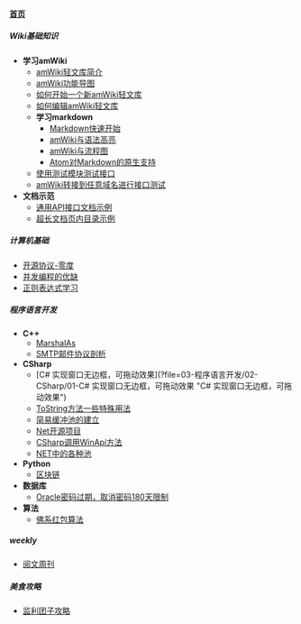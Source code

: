 
#### [首页](?file=home-首页)

##### Wiki基础知识
- **学习amWiki**
    - [amWiki轻文库简介](?file=01-Wiki基础知识/1-学习amWiki/01-amWiki轻文库简介 "amWiki轻文库简介")
    - [amWiki功能导图](?file=01-Wiki基础知识/1-学习amWiki/02-amWiki功能导图 "amWiki功能导图")
    - [如何开始一个新amWiki轻文库](?file=01-Wiki基础知识/1-学习amWiki/03-如何开始一个新amWiki轻文库 "如何开始一个新amWiki轻文库")
    - [如何编辑amWiki轻文库](?file=01-Wiki基础知识/1-学习amWiki/04-如何编辑amWiki轻文库 "如何编辑amWiki轻文库")
    - **学习markdown**
        - [Markdown快速开始](?file=01-Wiki基础知识/1-学习amWiki/05-学习markdown/01-Markdown快速开始 "Markdown快速开始")
        - [amWiki与语法高亮](?file=01-Wiki基础知识/1-学习amWiki/05-学习markdown/02-amWiki与语法高亮 "amWiki与语法高亮")
        - [amWiki与流程图](?file=01-Wiki基础知识/1-学习amWiki/05-学习markdown/03-amWiki与流程图 "amWiki与流程图")
        - [Atom对Markdown的原生支持](?file=01-Wiki基础知识/1-学习amWiki/05-学习markdown/05-Atom对Markdown的原生支持 "Atom对Markdown的原生支持")
    - [使用测试模块测试接口](?file=01-Wiki基础知识/1-学习amWiki/06-使用测试模块测试接口 "使用测试模块测试接口")
    - [amWiki转接到任意域名进行接口测试](?file=01-Wiki基础知识/1-学习amWiki/07-amWiki转接到任意域名进行接口测试 "amWiki转接到任意域名进行接口测试")
- **文档示范**
    - [通用API接口文档示例](?file=01-Wiki基础知识/2-文档示范/001-通用API接口文档示例 "通用API接口文档示例")
    - [超长文档页内目录示例](?file=01-Wiki基础知识/2-文档示范/002-超长文档页内目录示例 "超长文档页内目录示例")

##### 计算机基础
- [开源协议-零度](?file=02-计算机基础/01-开源协议-零度 "开源协议-零度")
- [并发编程的优缺](?file=02-计算机基础/02-并发编程的优缺 "并发编程的优缺")
- [正则表达式学习](?file=02-计算机基础/03-正则表达式学习 "正则表达式学习")

##### 程序语言开发
- **C++**
    - [MarshalAs](?file=03-程序语言开发/01-C++/01-MarshalAs "MarshalAs")
    - [SMTP邮件协议剖析](?file=03-程序语言开发/01-C++/02-SMTP邮件协议剖析 "SMTP邮件协议剖析")
- **CSharp**
    - [C# 实现窗口无边框，可拖动效果](?file=03-程序语言开发/02-CSharp/01-C# 实现窗口无边框，可拖动效果 "C# 实现窗口无边框，可拖动效果")
    - [ToString方法一些特殊用法](?file=03-程序语言开发/02-CSharp/02-ToString方法一些特殊用法 "ToString方法一些特殊用法")
    - [简易缓冲池的建立](?file=03-程序语言开发/02-CSharp/03-简易缓冲池的建立 "简易缓冲池的建立")
    - [Net开源项目](?file=03-程序语言开发/02-CSharp/04-Net开源项目 "Net开源项目")
    - [CSharp调用WinApi方法](?file=03-程序语言开发/02-CSharp/05-CSharp调用WinApi方法 "CSharp调用WinApi方法")
    - [NET中的各种池](?file=03-程序语言开发/02-CSharp/06-NET中的各种池 "NET中的各种池")
- **Python**
    - [区块链](?file=03-程序语言开发/04-Python/01-区块链 "区块链")
- **数据库**
    - [Oracle密码过期，取消密码180天限制](?file=03-程序语言开发/05-数据库/01-Oracle密码过期，取消密码180天限制 "Oracle密码过期，取消密码180天限制")
- **算法**
    - [佛系红包算法](?file=03-程序语言开发/06-算法/01-佛系红包算法 "佛系红包算法")

##### weekly
- [阅文周刊](?file=04-weekly/01-阅文周刊 "阅文周刊")

##### 美食攻略
- [监利团子攻略](?file=05-美食攻略/01-监利团子攻略 "监利团子攻略")
